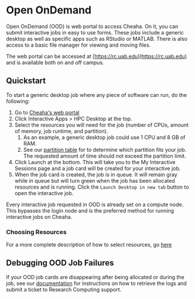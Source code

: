 # Open OnDemand

Open OnDemand (OOD) is web portal to access Cheaha. On it, you can submit interactive jobs in easy to use forms. These jobs include a generic desktop as well as specific apps such as RStudio or MATLAB. There is also access to a basic file manager for viewing and moving files.

The web portal can be accessed at [https://rc.uab.edu](https://rc.uab.edu) and is available both on and off campus.

## Quickstart

To start a generic desktop job where any piece of software can run, do the following:

1. Go to [Cheaha's web portal](https://rc.uab.edu)
1. Click Interactive Apps > HPC Desktop at the top.
1. Select the resources you will need for the job (number of CPUs, amount of memory, job runtime, and partition).
      1. As an example, a generic desktop job could use 1 CPU and 8 GB of RAM.
      1. See our [partition table](https://docs.rc.uab.edu/cheaha/hardware#summary) for to determine which partition fits your job. The requested amount of time should not exceed the partition limit.
1. Click Launch at the bottom. This will take you to the My Interactive Sessions page and a job card will be created for your interactive job.
1. When the job card is created, the job is in queue. It will remain gray while in queue but will turn green when the job has been allocated resources and is running. Click the `Launch Desktop in new tab` button to open the interactive job.

Every interactive job requested in OOD is already set on a compute node. This bypasses the login node and is the preferred method for running interactive jobs on Cheaha.

### Choosing Resources

For a more complete description of how to select resources, go [here](ood_layout.md#creating-an-interactive-job)

## Debugging OOD Job Failures

If your OOD job cards are disappearing after being allocated or during the job, see our [documentation](ood_layout.md#debugging-ood-job-failures) for instructions on how to retrieve the logs and submit a ticket to Research Computing support.
